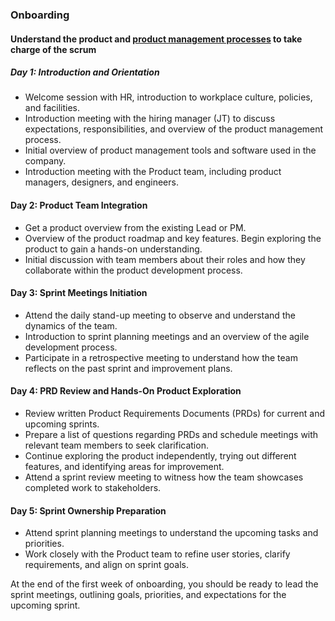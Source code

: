 ### Onboarding

#### Understand the product and [product management processes](https://github.com/jalantechnologies/handbook/blob/main/product-management/index.md) to take charge of the scrum

##### Day 1: Introduction and Orientation

- Welcome session with HR, introduction to workplace culture, policies, and facilities.
- Introduction meeting with the hiring manager (JT) to discuss expectations, responsibilities, and overview of the product management process.
- Initial overview of product management tools and software used in the company.
- Introduction meeting with the Product team, including product managers, designers, and engineers.

#### Day 2: Product Team Integration

- Get a product overview from the existing Lead or PM. 
- Overview of the product roadmap and key features. Begin exploring the product to gain a hands-on understanding.
- Initial discussion with team members about their roles and how they collaborate within the product development process.

#### Day 3: Sprint Meetings Initiation

- Attend the daily stand-up meeting to observe and understand the dynamics of the team.
- Introduction to sprint planning meetings and an overview of the agile development process.
- Participate in a retrospective meeting to understand how the team reflects on the past sprint and improvement plans.

#### Day 4: PRD Review and Hands-On Product Exploration 

- Review written Product Requirements Documents (PRDs) for current and upcoming sprints.
- Prepare a list of questions regarding PRDs and schedule meetings with relevant team members to seek clarification.
- Continue exploring the product independently, trying out different features, and identifying areas for improvement.
- Attend a sprint review meeting to witness how the team showcases completed work to stakeholders.

#### Day 5: Sprint Ownership Preparation

- Attend sprint planning meetings to understand the upcoming tasks and priorities.
- Work closely with the Product team to refine user stories, clarify requirements, and align on sprint goals.

At the end of the first week of onboarding, you should be ready to lead the sprint meetings, outlining goals, priorities, and expectations for the upcoming sprint.
